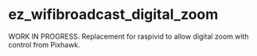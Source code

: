 # ez_wifibroadcast_digital_zoom
WORK IN PROGRESS. Replacement for raspivid to allow digital zoom with control from Pixhawk.
